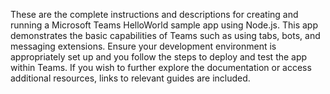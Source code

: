 These are the complete instructions and descriptions for creating and running a Microsoft Teams HelloWorld sample app using Node.js. This app demonstrates the basic capabilities of Teams such as using tabs, bots, and messaging extensions. Ensure your development environment is appropriately set up and you follow the steps to deploy and test the app within Teams. If you wish to further explore the documentation or access additional resources, links to relevant guides are included.
